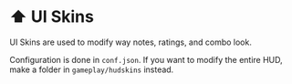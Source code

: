 # ⬆️ UI Skins
UI Skins are used to modify way notes, ratings, and combo look.

Configuration is done in `conf.json`.
If you want to modify the entire HUD, make a folder in `gameplay/hudskins` instead.